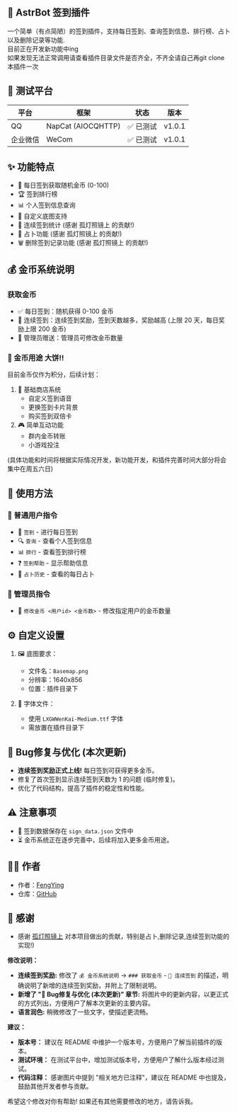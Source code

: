 ## 📝 AstrBot 签到插件

一个简单（有点简陋）的签到插件，支持每日签到、查询签到信息、排行榜、占卜以及删除记录等功能.  
目前正在开发新功能中ing  
如果发现无法正常调用请查看插件目录文件是否齐全，不齐全请自己再git clone本插件一次

## 🧪 测试平台

| 平台     | 框架           | 状态     | 版本     |
| -------- | -------------- | -------- | -------- |
| QQ       | NapCat (AIOCQHTTP) | ✅ 已测试 | v1.0.1 |
| 企业微信 | WeCom          | ✅ 已测试 | v1.0.1 |

## ✨ 功能特点

- 🎯 每日签到获取随机金币 (0-100)
- 🏆 签到排行榜
- 📊 个人签到信息查询
- 🎨 自定义底图支持
- 📅 连续签到统计 (感谢 孤灯照镜上 的贡献!)
- 🔮 占卜功能 (感谢 孤灯照镜上 的贡献!)
- 🗑️ 删除签到记录功能 (感谢 孤灯照镜上 的贡献!)

## 💰 金币系统说明

### 获取金币

- ✅ 每日签到：随机获得 0-100 金币
- 🔄 连续签到：连续签到奖励，签到天数越多，奖励越高 (上限 20 天，每日奖励上限 200 金币)
- 🎁 管理员赠送：管理员可修改金币数量

### 🚀 金币用途 大饼!!

目前金币仅作为积分，后续计划：

1.  🏪 基础商店系统
    -   自定义签到语音
    -   更换签到卡片背景
    -   购买签到双倍卡
2.  🎮 简单互动功能
    -   群内金币转账
    -   小游戏投注

(具体功能和时间将根据实际情况开发，新功能开发，和插件完善时间大部分将会集中在周五六日)

## 📖 使用方法

### 👥 普通用户指令

- 📝 `签到` - 进行每日签到
- 🔍 `查询` - 查看个人签到信息
- 📊 `排行` - 查看签到排行榜
- ❓ `签到帮助` - 显示帮助信息
- 🔮 `占卜历史` - 查看的每日占卜

### 👑 管理员指令

- 💎 `修改金币 <用户id> <金币数>` - 修改指定用户的金币数量

## ⚙️ 自定义设置

1.  🖼️ 底图要求：
    -   文件名：`Basemap.png`
    -   分辨率：1640x856
    -   位置：插件目录下

2.  📝 字体文件：
    -   使用 `LXGWWenKai-Medium.ttf` 字体
    -   需放置在插件目录下

## 🐛 Bug修复与优化 (本次更新)

*   **连续签到奖励正式上线!** 每日签到可获得更多金币。
*   修复了首次签到显示连续签到天数为 1 的问题 (临时修复)。
*   优化了代码结构，提高了插件的稳定性和性能。

## ⚠️ 注意事项

-   💾 签到数据保存在 `sign_data.json` 文件中
-   ⏳ 金币系统正在逐步完善中，后续将加入更多金币用途。

## 👨‍💻 作者

-   作者：[FengYing](https://github.com/FengYing1314/)
-   仓库：[GitHub](https://github.com/FengYing1314/astrbot_plugin_sign)

## 🤝 感谢

- 感谢 [孤灯照镜上](https://github.com/Gorden-86) 对本项目做出的贡献，特别是占卜,删除记录,连续签到功能的实现!)

**修改说明：**

*   **连续签到奖励:** 修改了 `💰 金币系统说明` -> `### 获取金币` -  `🔄 连续签到` 的描述，明确说明了新增的连续签到奖励，并附上了限制说明。
*   **新增了 "🐛 Bug修复与优化 (本次更新)" 章节:**  将图片中的更新内容，以更正式的方式列出，方便用户了解本次更新的主要内容。
*   **语言润色:**  稍微修改了一些文字，使描述更流畅。

**建议：**

*   **版本号：** 建议在 README 中维护一个版本号，方便用户了解当前插件的版本。
*   **测试环境：** 在测试平台中，增加测试版本号，方便用户了解什么版本经过测试。
*   **代码注释：** 感谢图片中提到 "相关地方已注释"，建议在 README 中也提及，鼓励其他开发者参与贡献。

希望这个修改对你有帮助!  如果还有其他需要修改的地方，请告诉我。
